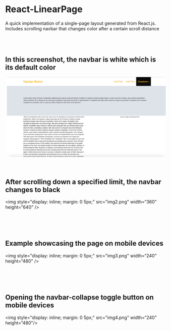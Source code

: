 # React-LinearPage
A quick implementation of a single-page layout generated from React.js. Includes scrolling navbar that changes color after a certain scroll distance

<br />
<br />
<div id="images">

<h2>In this screenshot, the navbar is white which is its default color</h2>
<img style="display: inline; margin: 0 5px;" src="img1.png" width=“640" height=“320" />

<br />
<br />
<br />
<h2>After scrolling down a specified limit, the navbar changes to black</h2>

<img style="display: inline; margin: 0 5px;" src="img2.png" width=“360” height=“640" />

<br />
<br />
<br />
<h2>Example showcasing the page on mobile devices</h2>

<img style="display: inline; margin: 0 5px;" src="img3.png" width=“240" height=“480" />

<br />
<br />
<br />
<h2>Opening the navbar-collapse toggle button on mobile devices</h2>

<img style="display: inline; margin: 0 5px;" src="img4.png" width=“240" height=“480"/>
</div>

